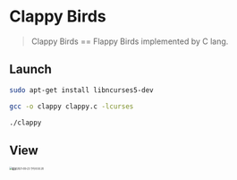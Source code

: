# Clappy Birds
> Clappy Birds == Flappy Birds implemented by C lang.



## Launch

```bash
sudo apt-get install libncurses5-dev

gcc -o clappy clappy.c -lcurses

./clappy
```



## View

<img src="http://kylinhub.oss-cn-shanghai.aliyuncs.com/2021-09-23-125032.png" alt="截屏2021-09-23 下午8.50.20" style="zoom:30%;" />

